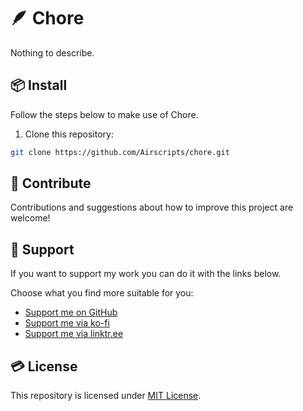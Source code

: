 # 🪶 Chore
Nothing to describe.

## 📦 Install
Follow the steps below to make use of Chore.

1. Clone this repository:
```bash
git clone https://github.com/Airscripts/chore.git
```

## 🤝 Contribute
Contributions and suggestions about how to improve this project are welcome!

## 💚 Support
If you want to support my work you can do it with the links below.

Choose what you find more suitable for you:  
- [Support me on GitHub](https://github.com/sponsors/Airscripts)
- [Support me via ko-fi](https://ko-fi.com/airscript)
- [Support me via linktr.ee](https://linktr.ee/airscript)

## 💳 License  
This repository is licensed under [MIT License](https://github.com/Airscripts/chore/blob/main/LICENSE).
